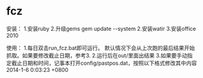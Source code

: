 fcz
===
安装：
1.安装ruby
2.升级gems gem update --system
2.安装watir
3.安装office 2010

使用：
1.每日双击run_fcz.bat即可运行。
  默认情况下会从上次跑的最后结果开始抓取。如果要修改截止日期，参考3.
2.运行后在out/里面出结果
3.如果要手动指定截止日期和时间，记事本打开config/pastpos.dat，按照以下格式修改其中内容
  2014-1-6 0:03:23 +0800
